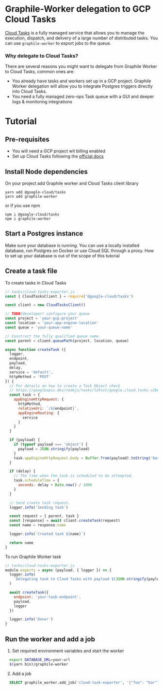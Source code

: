 # Graphile-Worker delegation to GCP Cloud Tasks

[Cloud Tasks](https://cloud.google.com/tasks/) is a fully managed service that allows you to manage the execution, dispatch, and delivery of a large number of distributed tasks. You can use `graphile-worker` to export jobs to the queue.

### Why delegate to Cloud Tasks?

There are several reasons you might want to delegate from Graphile Worker to Cloud Tasks, common ones are:

- You already have tasks and workers set up in a GCP project. Graphile Worker delegation will allow you to integrate Postgres triggers directly into Cloud Tasks.
- You need a fully managed zero-ops Task queue with a GUI and deeper logs & monitoring integrations

# Tutorial

## Pre-requisites

- You will need a GCP project wit billing enabled
- Set up Cloud Tasks following the [official docs](https://googleapis.dev/nodejs/tasks/latest/index.html)


## Install Node dependencies
On your project add Graphile worker and Cloud Tasks client library

    yarn add @google-cloud/tasks
    yarn add graphile-worker

or if you use npm

    npm i @google-cloud/tasks
    npm i graphile-worker

## Start a Postgres instance
Make sure your database is running. You can use a locally installed  database, run Postgres on Docker or use Cloud SQL through a proxy. How to set up your database is out of the scope of this tutorial

## Create a task file

To create tasks in Cloud Tasks
```js
// tasks/cloud-tasks-exporter.js
const { CloudTasksClient } = require('@google-cloud/tasks')

const client = new CloudTasksClient()

// TODO(developer) configure your queue
const project = 'your-gcp-project'
const location = 'your-app-engine-location'
const queue = 'your-queue-name'

// Construct the fully qualified queue name.
const parent = client.queuePath(project, location, queue)

async function createTask ({
  logger,
  endpoint,
  payload,
  delay,
  service = 'default',
  httpMethod = 'POST'
}) {
  // For details on how to create a Task Object check
  // https://googleapis.dev/nodejs/tasks/latest/google.cloud.tasks.v2beta2.html#.Task
  const task = {
    appEngineHttpRequest: {
      httpMethod,
      relativeUri: `/${endpoint}`,
      appEngineRouting: {
        service
      }
    }
  }

  if (payload) {
    if (typeof payload === 'object') {
      payload = JSON.stringify(payload)
    }
    task.appEngineHttpRequest.body = Buffer.from(payload).toString('base64')
  }

  if (delay) {
    // The time when the task is scheduled to be attempted.
    task.scheduleTime = {
      seconds: delay + Date.now() / 1000
    }
  }

  // Send create task request.
  logger.info('Sending task')

  const request = { parent, task }
  const [response] = await client.createTask(request)
  const name = response.name

  logger.info(`Created task ${name}`)

  return name
}
```

To run Graphile Worker task
```js
// tasks/cloud-tasks-exporter.js
module.exports = async (payload, { logger }) => {
  logger.info(
    `Delegating task to Cloud Tasks with payload ${JSON.stringify(payload)}`
  )

  await createTask({
    endpoint: 'your-task-endpoint',
    payload,
    logger
  })

  logger.info('Done!')
}
```

## Run the worker and add a job

1. Set required environment variables and start the worker

```BASH
  export DATABASE_URL=your-url
  $(yarn bin)/graphile-worker
```

2. Add a job

```SQL
  SELECT graphile_worker.add_job('cloud-task-exporter', '{"foo": "bar"}');
```